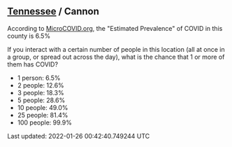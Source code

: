 
## [Tennessee](/united-states/tennessee) / Cannon

According to [MicroCOVID.org](http://microcovid.org),
the "Estimated Prevalence" of COVID in this county is 6.5%

If you interact with a certain number of people in this location
(all at once in a group, or spread out across the day), what is the chance that
1 or more of them has COVID?

- 1 person: 6.5%
- 2 people: 12.6%
- 3 people: 18.3%
- 5 people: 28.6%
- 10 people: 49.0%
- 25 people: 81.4%
- 100 people: 99.9%

Last updated: 2022-01-26 00:42:40.749244 UTC
